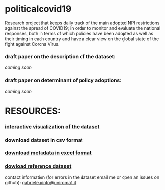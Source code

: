 # politicalcovid19
Research project that keeps daily track of the main adopted NPI restrictions against the spread of COVID19; in order to monitor and evaluate the national responses, both in terms of which policies have been adopted as well as their timing in each country and have a clear view on the global state of the fight against Corona Virus.


### draft paper on the description of the  dataset: 
_coming soon_

### draft paper on determinant of policy adoptions: 
_coming soon_

# RESOURCES:

### [interactive visualization of the dataset](https://gabrielepinto.github.io/politicalcovid19/political_covid_map_visualization.html)


###  [download dataset in csv format](https://github.com/gabrielepinto/politicalcovid19/raw/master/DATASET_COMPLETO2020_04_19.csv)


###  [download metadata in excel format](https://github.com/gabrielepinto/politicalcovid19/blob/master/variable_list_31032020.xlsx?raw=true)


### [dowload reference dataset](https://raw.githubusercontent.com/gabrielepinto/politicalcovid19/master/DATASET_POLITICAL_COVID_REFERENCES.csv)




contact information (for errors in the dataset email me or open an issues on github):
gabriele.pinto@uniroma1.it
